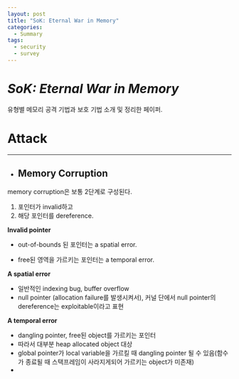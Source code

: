 ```yaml
---
layout: post
title: "SoK: Eternal War in Memory"
categories:
  - Summary
tags:
  - security
  - survey
---
```


# ***SoK: Eternal War in Memory***

유형별 메모리 공격 기법과 보호 기법 소개 및 정리한 페이퍼. 


# Attack
---
- ## **Memory Corruption**
    
memory corruption은 보통 2단계로 구성된다.  

1. 포인터가 invalid하고 
2. 해당 포인터를 dereference.

**Invalid pointer**

- out-of-bounds 된 포인터는 a spatial error. 

- free된 영역을 가르키는 포인터는 a temporal error.

**A spatial error**
- 일반적인 indexing bug, buffer overflow
- null pointer
(allocation failure를 발생시켜서), 커널 단에서 null pointer의 dereference는 exploitable이라고 표현

**A temporal error**
- dangling pointer, free된 object를 가르키는 포인터
- 따라서 대부분 heap allocated object 대상
- global pointer가 local variable을 가르킬 때 dangling pointer 될 수 있음(함수가 종료될 때 스택프레임이 사라지게되어  가르키는 object가 미존재)
- 
    